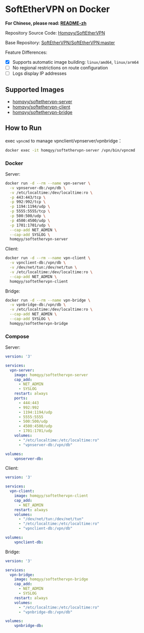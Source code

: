 # SoftEtherVPN on Docker

**For Chinese, please read: [README-zh](https://github.com/Homqyy/SoftEtherVPN/blob/actions/docker_server/docker/README-zh.md)**

Repository Source Code: [Homqyy/SoftEtherVPN](https://github.com/Homqyy/SoftEtherVPN)

Base Repository: [SoftEtherVPN/SoftEtherVPN:master](https://github.com/SoftEtherVPN/SoftEtherVPN)

Feature Differences:

- [x] Supports automatic image building: `linux/amd64`, `linux/arm64`
- [ ] No regional restrictions on route configuration
- [ ] Logs display IP addresses

## Supported Images

- [homqyy/softethervpn-server](https://hub.docker.com/r/homqyy/softethervpn-server)
- [homqyy/softethervpn-client](https://hub.docker.com/r/homqyy/softethervpn-client)
- [homqyy/softethervpn-bridge](https://hub.docker.com/r/homqyy/softethervpn-bridge)

## How to Run

exec `vpncmd` to manage vpnclient/vpnserver/vpnbridge：

```bash
docker exec -it homqyy/softethervpn-server /vpn/bin/vpncmd
```

### Docker

Server:

```bash
docker run -d --rm --name vpn-server \
  -v vpnserver-db:/vpn/db \
  -v /etc/localtime:/dev/localtime:ro \
  -p 443:443/tcp \
  -p 992:992/tcp \
  -p 1194:1194/udp \
  -p 5555:5555/tcp \
  -p 500:500/udp \
  -p 4500:4500/udp \
  -p 1701:1701/udp \
  --cap-add NET_ADMIN \
  --cap-add SYSLOG \
  homqyy/softethervpn-server
```

Client:

```bash
docker run -d --rm --name vpn-client \
  -v vpnclient-db:/vpn/db \
  -v /dev/net/tun:/dev/net/tun \
  -v /etc/localtime:/dev/localtime:ro \
  --cap-add NET_ADMIN \
  homqyy/softethervpn-client
```

Bridge:

```bash
docker run -d --rm --name vpn-bridge \
  -v vpnbridge-db:/vpn/db \
  -v /etc/localtime:/dev/localtime:ro \
  --cap-add NET_ADMIN \
  --cap-add SYSLOG \
  homqyy/softethervpn-bridge
```

### Compose

Server:

```yml
version: '3'

services:
  vpn-server:
    image: homqyy/softethervpn-server
    cap_add:
      - NET_ADMIN
      - SYSLOG
    restart: always
    ports:
      - 444:443
      - 992:992
      - 1194:1194/udp
      - 5555:5555
      - 500:500/udp
      - 4500:4500/udp
      - 1701:1701/udp
    volumes:
      - "/etc/localtime:/etc/localtime:ro"
      - "vpnserver-db:/vpn/db"

volumes:
    vpnserver-db:
```

Client:

```yml
version: '3'

services:
  vpn-client:
    image: homqyy/softethervpn-client
    cap_add:
      - NET_ADMIN
    restart: always
    volumes:
      - "/dev/net/tun:/dev/net/tun"
      - "/etc/localtime:/etc/localtime:ro"
      - "vpnclient-db:/vpn/db"

volumes:
    vpnclient-db:
```

Bridge:

```yml
version: '3'

services:
  vpn-bridge:
    image: homqyy/softethervpn-bridge
    cap_add:
      - NET_ADMIN
      - SYSLOG
    restart: always
    volumes:
      - "/etc/localtime:/etc/localtime:ro"
      - "vpnbridge-db:/vpn/db"

volumes:
    vpnbridge-db:
```
